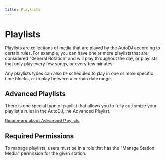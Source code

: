 ```yaml
---
title: Playlists
---
```


# Playlists

Playlists are collections of media that are played by the AutoDJ according to certain rules. For example, you can have one or more playlists that are considered "General Rotation" and will play throughout the day, or playlists that only play every few songs, or every few minutes.

Any playlists types can also be scheduled to play in one or more specific time blocks, or to play between a certain date range.

## Advanced Playlists

There is one special type of playlist that allows you to fully customize your playlist's rules in the AutoDJ, the Advanced Playlist.

[Read more about Advanced Playlists](./advanced-playlists)

## Required Permissions

To manage playlists, users must be in a role that has the "Manage Station Media" permission for the given station.